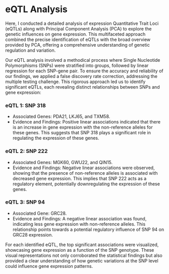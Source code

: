 # eQTL Analysis
Here, I conducted a detailed analysis of expression Quantitative Trait Loci (eQTLs) along with Principal Component Analysis (PCA) to explore the genetic influences on gene expression. This multifaceted approach combined the precise identification of eQTLs with the broad overview provided by PCA, offering a comprehensive understanding of genetic regulation and variation.

Our eQTL analysis involved a methodical process where Single Nucleotide Polymorphisms (SNPs) were stratified into groups, followed by linear regression for each SNP-gene pair. To ensure the accuracy and reliability of our findings, we applied a false discovery rate correction, addressing the multiple testing challenge. This rigorous approach led us to identify significant eQTLs, each revealing distinct relationships between SNPs and gene expression:

### eQTL 1: SNP 318
* Associated Genes: PDA21, LKJ65, and TXM58.
* Evidence and Findings: Positive linear associations indicated that there is an increase in gene expression with the non-reference alleles for these genes. This suggests that SNP 318 plays a significant role in regulating the expression of these genes.

### eQTL 2: SNP 222
* Associated Genes: MGK60, GWU22, and QIN15.
* Evidence and Findings: Negative linear associations were observed, showing that the presence of non-reference alleles is associated with decreased gene expression. This implies that SNP 222 acts as a regulatory element, potentially downregulating the expression of these genes.

### eQTL 3: SNP 94
* Associated Gene: GRC28.
* Evidence and Findings: A negative linear association was found, indicating less gene expression with non-reference alleles. This relationship points towards a potential regulatory influence of SNP 94 on GRC28 expression.


For each identified eQTL, the top significant associations were visualized, showcasing gene expression as a function of the SNP genotype. These visual representations not only corroborated the statistical findings but also provided a clear understanding of how genetic variations at the SNP level could influence gene expression patterns.

